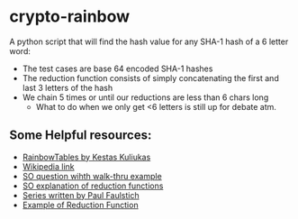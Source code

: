 # crypto-rainbow

A python script that will find the hash value for any SHA-1 hash of a 6 letter word:
* The test cases are base 64 encoded SHA-1 hashes
* The reduction function consists of simply concatenating the first and last 3 letters of the hash
* We chain 5 times or until our reductions are less than 6 chars long
	* What to do when we only get <6 letters is still up for debate atm.

## Some Helpful resources:
* [RainbowTables by Kestas Kuliukas](http://kestas.kuliukas.com/RainbowTables/)
* [Wikipedia link](https://en.wikipedia.org/wiki/Rainbow_table)
* [SO question wihth walk-thru example](https://crypto.stackexchange.com/questions/5900/example-rainbow-table-generation)
* [SO explanation of reduction functions](http://stackoverflow.com/questions/5741247/how-does-a-reduction-function-used-with-rainbow-tables-work)
* [Series written by Paul Faulstich](https://stichintime.wordpress.com/2009/04/09/rainbow-tables-part-5-chains-and-rainbow-tables/)
* [Example of Reduction Function](https://crypto.stackexchange.com/questions/37832/how-to-create-reduction-functions-in-rainbow-tables)
